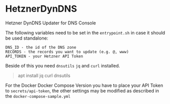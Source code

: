 # HetznerDynDNS
Hetzner DynDNS Updater for DNS Console

The following variables need to be set in the `entrypoint.sh` in case it should be used standalone:

```
DNS_ID - the id of the DNS zone
RECORDS - the records you want to update (e.g. @, www)
API_TOKEN - your Hetzner API Token
```

Beside of this you need `dnsutils` `jq` and `curl` installed.
> apt install jq curl dnsutils

For the Docker Docker Compose Version you have to place your API Token to `secrets/api-token`, the other settings may be modified as described in the `docker-compose-sample.yml`
